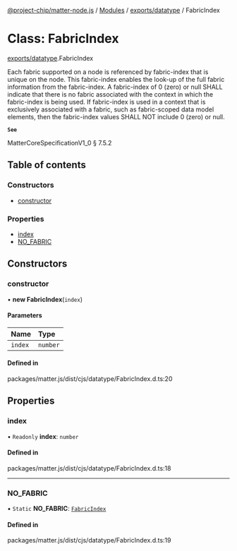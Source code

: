 [@project-chip/matter-node.js](../README.md) / [Modules](../modules.md) / [exports/datatype](../modules/exports_datatype.md) / FabricIndex

# Class: FabricIndex

[exports/datatype](../modules/exports_datatype.md).FabricIndex

Each fabric supported on a node is referenced by fabric-index that is unique on the node. This
fabric-index enables the look-up of the full fabric information from the fabric-index. A fabric-index
of 0 (zero) or null SHALL indicate that there is no fabric associated with the context in which the
fabric-index is being used. If fabric-index is used in a context that is exclusively associated with
a fabric, such as fabric-scoped data model elements, then the fabric-index values SHALL NOT include 0
(zero) or null.

**`See`**

MatterCoreSpecificationV1_0 § 7.5.2

## Table of contents

### Constructors

- [constructor](exports_datatype.FabricIndex.md#constructor)

### Properties

- [index](exports_datatype.FabricIndex.md#index)
- [NO\_FABRIC](exports_datatype.FabricIndex.md#no_fabric)

## Constructors

### constructor

• **new FabricIndex**(`index`)

#### Parameters

| Name | Type |
| :------ | :------ |
| `index` | `number` |

#### Defined in

packages/matter.js/dist/cjs/datatype/FabricIndex.d.ts:20

## Properties

### index

• `Readonly` **index**: `number`

#### Defined in

packages/matter.js/dist/cjs/datatype/FabricIndex.d.ts:18

___

### NO\_FABRIC

▪ `Static` **NO\_FABRIC**: [`FabricIndex`](exports_datatype.FabricIndex.md)

#### Defined in

packages/matter.js/dist/cjs/datatype/FabricIndex.d.ts:19
